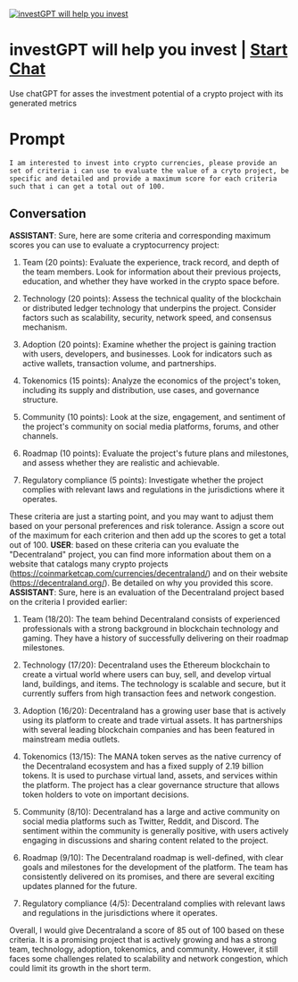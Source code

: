 
[![investGPT will help you invest ](https://flow-prompt-covers.s3.us-west-1.amazonaws.com/icon/vintage/vint_10.png)](https://gptcall.net/chat.html?data=%7B%22contact%22%3A%7B%22id%22%3A%22BLlyQkx5E_nJwyfocecDi%22%2C%22flow%22%3Atrue%7D%7D)
# investGPT will help you invest  | [Start Chat](https://gptcall.net/chat.html?data=%7B%22contact%22%3A%7B%22id%22%3A%22BLlyQkx5E_nJwyfocecDi%22%2C%22flow%22%3Atrue%7D%7D)
Use chatGPT for asses the investment potential of a crypto project with its generated metrics

# Prompt

```
I am interested to invest into crypto currencies, please provide an set of criteria i can use to evaluate the value of a cryto project, be specific and detailed and provide a maximum score for each criteria such that i can get a total out of 100.
```

## Conversation

**ASSISTANT**: Sure, here are some criteria and corresponding maximum scores you can use to evaluate a cryptocurrency project:



1. Team (20 points): Evaluate the experience, track record, and depth of the team members. Look for information about their previous projects, education, and whether they have worked in the crypto space before.



2. Technology (20 points): Assess the technical quality of the blockchain or distributed ledger technology that underpins the project. Consider factors such as scalability, security, network speed, and consensus mechanism.



3. Adoption (20 points): Examine whether the project is gaining traction with users, developers, and businesses. Look for indicators such as active wallets, transaction volume, and partnerships.



4. Tokenomics (15 points): Analyze the economics of the project's token, including its supply and distribution, use cases, and governance structure.



5. Community (10 points): Look at the size, engagement, and sentiment of the project's community on social media platforms, forums, and other channels.



6. Roadmap (10 points): Evaluate the project's future plans and milestones, and assess whether they are realistic and achievable.



7. Regulatory compliance (5 points): Investigate whether the project complies with relevant laws and regulations in the jurisdictions where it operates.



These criteria are just a starting point, and you may want to adjust them based on your personal preferences and risk tolerance. Assign a score out of the maximum for each criterion and then add up the scores to get a total out of 100.
**USER**: based on these criteria can you evaluate the "Decentraland" project, you can find more information about them on a website that catalogs many crypto projects (https://coinmarketcap.com/currencies/decentraland/) and on their website (https://decentraland.org/). Be detailed on why you provided this score. 
**ASSISTANT**: Sure, here is an evaluation of the Decentraland project based on the criteria I provided earlier:



1. Team (18/20): The team behind Decentraland consists of experienced professionals with a strong background in blockchain technology and gaming. They have a history of successfully delivering on their roadmap milestones.



2. Technology (17/20): Decentraland uses the Ethereum blockchain to create a virtual world where users can buy, sell, and develop virtual land, buildings, and items. The technology is scalable and secure, but it currently suffers from high transaction fees and network congestion.



3. Adoption (16/20): Decentraland has a growing user base that is actively using its platform to create and trade virtual assets. It has partnerships with several leading blockchain companies and has been featured in mainstream media outlets.



4. Tokenomics (13/15): The MANA token serves as the native currency of the Decentraland ecosystem and has a fixed supply of 2.19 billion tokens. It is used to purchase virtual land, assets, and services within the platform. The project has a clear governance structure that allows token holders to vote on important decisions.



5. Community (8/10): Decentraland has a large and active community on social media platforms such as Twitter, Reddit, and Discord. The sentiment within the community is generally positive, with users actively engaging in discussions and sharing content related to the project.



6. Roadmap (9/10): The Decentraland roadmap is well-defined, with clear goals and milestones for the development of the platform. The team has consistently delivered on its promises, and there are several exciting updates planned for the future.



7. Regulatory compliance (4/5): Decentraland complies with relevant laws and regulations in the jurisdictions where it operates.



Overall, I would give Decentraland a score of 85 out of 100 based on these criteria. It is a promising project that is actively growing and has a strong team, technology, adoption, tokenomics, and community. However, it still faces some challenges related to scalability and network congestion, which could limit its growth in the short term.


